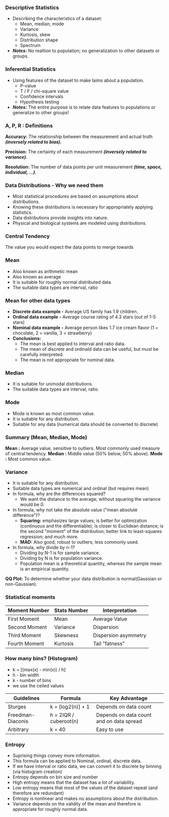 ### Descriptive Statistics

-   Describing the characteristics of a dataset:
    -   Mean, median, mode
    -   Variance
    -   Kurtosis, skew
    -   Distribution shape
    -   Spectrum
-   **_Notes:_** No realtion to population; no generalization to other datasets or groups.

### Inferential Statistics

-   Using features of the dataset to make laims about a population.
    -   P-value
    -   T / F / chi-square value
    -   Confidence intervals
    -   Hypothesis testing
-   **_Notes:_** The entire purpose is to relate data features to populations or generalize to other groups!

### A, P, R : Definitions

**Accuracy:** The relationship between the measurement and actual truth **_(inversely related to bias)._**

**Precision:** The certainty of each measurement **_(inversely related to variance)._**

**Resolution:** The number of data points per unit measurement **_(time, space, individual, ...)._**

### Data Distributions - Why we need them

-   Most statistical procedures are based on assumptions about distributions.
-   Knowing these distributions is necessary for appropriately applying statistics.
-   Data distributions provide insights into nature.
-   Physical and biological systems are modeled using distributions.

### Central Tendency

The value you would expect the data points to merge towards

### Mean

-   Also known as arithmetic mean
-   Also known as average
-   It is suitable for roughly normal distributed data
-   The suitable data types are interval, ratio

### Mean for other data types

-   **Discrete data example -** Average US family has 1.9 children.
-   **Ordinal data example -** Average course rating of 4.3 stars (out of 1-5 stars)
-   **Nominal data example -** Average person likes 1.7 ice cream flavor (1 = chocolate, 2 = vanilla, 3 = strawberry)
-   **Conclusions:**
    -   The mean is best applied to interval and ratio data.
    -   The mean of discrete and ordinald data can be useful, but must be carefully interpreted.
    -   The mean is not appropriate for nominal data.

### Median

-   It is suitable for unimodal distributions.
-   The suitable data types are interval, ratio.

### Mode

-   Mode is known as most common value.
-   It is suitable for any distribution.
-   Suitable for any data (numerical data should be converted to discrete)

### Summary (Mean, Median, Mode)

**Mean :** Average value, sensitive to outliers. Most commonly used measure of central tendency.
**Median :** Middle value (50% below, 50% above).
**Mode :** Most common value.

### Variance

-   It is suitable for any distribution.
-   Suitable data types are numerical and ordinal (but requires mean)
-   In formula, why are the differences squared?
    -   We want the distance to the average; without squaring the variance would be 0.
-   In formula, why not take the absolute value ("mean absolute difference")?
    -   **Squaring:** emphasizes large values; is better for optimization (continuous and the differentiable); is closer to Euclidean distance; is the second "moment" of the distribution; better link to least-squares regression; and much more.
    -   **MAD:** Also good; robust to outliers; less commonly used.
-   In formula, why divide by n-1?
    -   Dividing by N-1 is for sample variance.
    -   Dividing by N is for population variance.
    -   Population mean is a theoretical quantity, whereas the sample mean is an empirical quantity.

**QQ Plot:** To determine whether your data distribution is normal(Gaussian or non-Gaussian).

### Statistical moments

| Moment Number | Stats Number | Interpretation       |
| ------------- | ------------ | -------------------- |
| First Moment  | Mean         | Average Value        |
| Second Moment | Variance     | Dispersion           |
| Third Moment  | Skewness     | Dispersion asymmetry |
| Fourth Moment | Kurtosis     | Tail "fatness"       |

### How many bins? (Histogram)

-   k = [(max(x) - min(x)) / h]
-   h - bin width
-   k - number of bins
-   we use the ceiled values

| Guidelines        | Formula                | Key Advantage                            |
| ----------------- | ---------------------- | ---------------------------------------- |
| Sturges           | k = [log2(n)] + 1      | Depends on data count                    |
| Freedman-Diaconis | h = 2IQR / cuberoot(n) | Depends on data count and on data spread |
| Arbitrary         | k = 40                 | Easy to use                              |

### Entropy

-   Suprising things convey more information.
-   This formula can be applied to Nominal, ordinal, discrete data.
-   If we have interval or ratio data, we can convert it to discrete by binning (via histogram creation)
-   Entropy depends on bin size and number
-   High entropy means that the dataset has a lot of variability.
-   Low entropy means that most of the values of the dataset repeat (and therefore are redundant)
-   Entropy is nonlinear and makes no assumptions about the distribution.
-   Variance depends on the validity of the mean and therefore is appropriate for roughly normal data.
